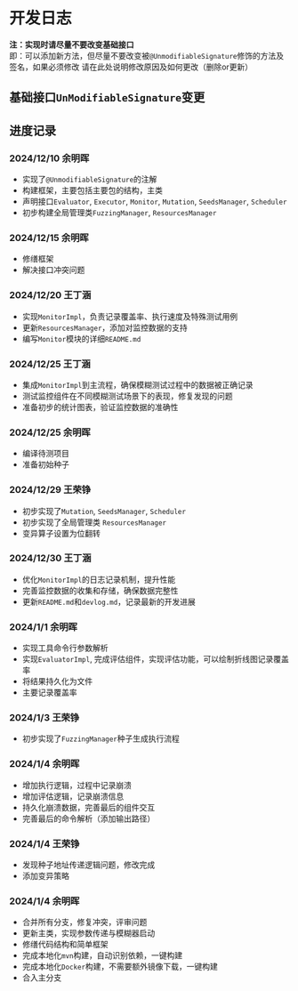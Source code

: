 # 开发日志
**注：实现时请尽量不要改变基础接口**
<br>
即：可以添加新方法，但尽量不要改变被`@UnmodifiableSignature`修饰的方法及签名，如果必须修改
请在此处说明修改原因及如何更改（删除or更新）
## 基础接口`UnModifiableSignature`变更


## 进度记录
### 2024/12/10   余明晖
- 实现了`@UnmodifiableSignature`的注解
- 构建框架，主要包括主要包的结构，主类
- 声明接口`Evaluator`, `Executor`, `Monitor`, `Mutation`, `SeedsManager`, `Scheduler`
- 初步构建全局管理类`FuzzingManager`, `ResourcesManager`

### 2024/12/15 余明晖
- 修缮框架
- 解决接口冲突问题

### 2024/12/20   王丁涵
- 实现`MonitorImpl`，负责记录覆盖率、执行速度及特殊测试用例
- 更新`ResourcesManager`，添加对监控数据的支持
- 编写`Monitor`模块的详细`README.md`

### 2024/12/25   王丁涵
- 集成`MonitorImpl`到主流程，确保模糊测试过程中的数据被正确记录
- 测试监控组件在不同模糊测试场景下的表现，修复发现的问题
- 准备初步的统计图表，验证监控数据的准确性

### 2024/12/25 余明晖
- 编译待测项目
- 准备初始种子

### 2024/12/29   王荣铮
- 初步实现了`Mutation`, `SeedsManager`, `Scheduler`
- 初步实现了全局管理类 `ResourcesManager`
- 变异算子设置为位翻转

### 2024/12/30   王丁涵
- 优化`MonitorImpl`的日志记录机制，提升性能
- 完善监控数据的收集和存储，确保数据完整性
- 更新`README.md`和`devlog.md`，记录最新的开发进展

### 2024/1/1 余明晖
- 实现工具命令行参数解析
- 实现`EvaluatorImpl`, 完成评估组件，实现评估功能，可以绘制折线图记录覆盖率
- 将结果持久化为文件
- 主要记录覆盖率

### 2024/1/3  王荣铮
- 初步实现了`FuzzingManager`种子生成执行流程

### 2024/1/4 余明晖
- 增加执行逻辑，过程中记录崩溃
- 增加评估逻辑，记录崩溃信息
- 持久化崩溃数据，完善最后的组件交互
- 完善最后的命令解析（添加输出路径）

### 2024/1/4 王荣铮
- 发现种子地址传递逻辑问题，修改完成
- 添加变异策略

### 2024/1/4   余明晖
- 合并所有分支，修复冲突，评审问题
- 更新主类，实现参数传递与模糊器启动
- 修缮代码结构和简单框架
- 完成本地化`mvn`构建，自动识别依赖，一键构建
- 完成本地化`Docker`构建，不需要额外镜像下载，一键构建
- 合入主分支

